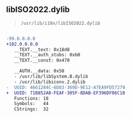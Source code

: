 ## libISO2022.dylib

> `/usr/lib/i18n/libISO2022.dylib`

```diff

-99.0.0.0.0
+102.0.0.0.0
   __TEXT.__text: 0x18d8
   __TEXT.__auth_stubs: 0xb0
   __TEXT.__const: 0x470

   __AUTH.__data: 0x58
   - /usr/lib/libSystem.B.dylib
   - /usr/lib/libiconv.2.dylib
-  UUID: 4661284C-6D83-369D-9E12-A7EA9FD57279
+  UUID: 71B852A0-FEAF-305F-8DAB-EF396DF06C10
   Functions: 18
   Symbols:   44
   CStrings:  32

```
